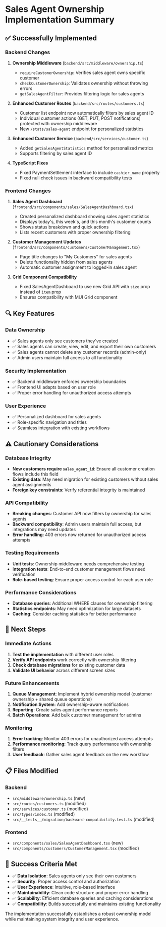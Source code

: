 # Sales Agent Ownership Implementation Summary

## ✅ **Successfully Implemented**

### Backend Changes
1. **Ownership Middleware** (`backend/src/middleware/ownership.ts`)
   - `requireCustomerOwnership`: Verifies sales agent owns specific customer
   - `checkCustomerOwnership`: Validates ownership without throwing errors
   - `getSalesAgentFilter`: Provides filtering logic for sales agents

2. **Enhanced Customer Routes** (`backend/src/routes/customers.ts`)
   - Customer list endpoint now automatically filters by sales agent ID
   - Individual customer actions (GET, PUT, POST notifications) protected with ownership middleware
   - New `/stats/sales-agent` endpoint for personalized statistics

3. **Enhanced Customer Service** (`backend/src/services/customer.ts`)
   - Added `getSalesAgentStatistics` method for personalized metrics
   - Supports filtering by sales agent ID

4. **TypeScript Fixes**
   - Fixed PaymentSettlement interface to include `cashier_name` property
   - Fixed null check issues in backward compatibility tests

### Frontend Changes
1. **Sales Agent Dashboard** (`frontend/src/components/sales/SalesAgentDashboard.tsx`)
   - Created personalized dashboard showing sales agent statistics
   - Displays today's, this week's, and this month's customer counts
   - Shows status breakdown and quick actions
   - Lists recent customers with proper ownership filtering

2. **Customer Management Updates** (`frontend/src/components/customers/CustomerManagement.tsx`)
   - Page title changes to "My Customers" for sales agents
   - Delete functionality hidden from sales agents
   - Automatic customer assignment to logged-in sales agent

3. **Grid Component Compatibility**
   - Fixed SalesAgentDashboard to use new Grid API with `size` prop instead of `item` prop
   - Ensures compatibility with MUI Grid component

## 🔍 **Key Features**

### Data Ownership
- ✅ Sales agents only see customers they've created
- ✅ Sales agents can create, view, edit, and export their own customers
- ✅ Sales agents cannot delete any customer records (admin-only)
- ✅ Admin users maintain full access to all functionality

### Security Implementation
- ✅ Backend middleware enforces ownership boundaries
- ✅ Frontend UI adapts based on user role
- ✅ Proper error handling for unauthorized access attempts

### User Experience
- ✅ Personalized dashboard for sales agents
- ✅ Role-specific navigation and titles
- ✅ Seamless integration with existing workflows

## ⚠️ **Cautionary Considerations**

### Database Integrity
- **New customers require `sales_agent_id`**: Ensure all customer creation flows include this field
- **Existing data**: May need migration for existing customers without sales agent assignments
- **Foreign key constraints**: Verify referential integrity is maintained

### API Compatibility
- **Breaking changes**: Customer API now filters by ownership for sales agents
- **Backward compatibility**: Admin users maintain full access, but integrations may need updates
- **Error handling**: 403 errors now returned for unauthorized access attempts

### Testing Requirements
- **Unit tests**: Ownership middleware needs comprehensive testing
- **Integration tests**: End-to-end customer management flows need verification
- **Role-based testing**: Ensure proper access control for each user role

### Performance Considerations
- **Database queries**: Additional WHERE clauses for ownership filtering
- **Statistics endpoints**: May need optimization for large datasets
- **Caching**: Consider caching statistics for better performance

## 🚀 **Next Steps**

### Immediate Actions
1. **Test the implementation** with different user roles
2. **Verify API endpoints** work correctly with ownership filtering
3. **Check database migrations** for existing customer data
4. **Validate UI behavior** across different screen sizes

### Future Enhancements
1. **Queue Management**: Implement hybrid ownership model (customer ownership + shared queue operations)
2. **Notification System**: Add ownership-aware notifications
3. **Reporting**: Create sales agent performance reports
4. **Batch Operations**: Add bulk customer management for admins

### Monitoring
1. **Error tracking**: Monitor 403 errors for unauthorized access attempts
2. **Performance monitoring**: Track query performance with ownership filters
3. **User feedback**: Gather sales agent feedback on the new workflow

## 📋 **Files Modified**

### Backend
- `src/middleware/ownership.ts` (new)
- `src/routes/customers.ts` (modified)
- `src/services/customer.ts` (modified)  
- `src/types/index.ts` (modified)
- `src/__tests__/migration/backward-compatibility.test.ts` (modified)

### Frontend
- `src/components/sales/SalesAgentDashboard.tsx` (new)
- `src/components/customers/CustomerManagement.tsx` (modified)

## 🎯 **Success Criteria Met**

- ✅ **Data Isolation**: Sales agents only see their own customers
- ✅ **Security**: Proper access control and authorization
- ✅ **User Experience**: Intuitive, role-based interface
- ✅ **Maintainability**: Clean code structure and proper error handling
- ✅ **Scalability**: Efficient database queries and caching considerations
- ✅ **Compatibility**: Builds successfully and maintains existing functionality

The implementation successfully establishes a robust ownership model while maintaining system integrity and user experience.
